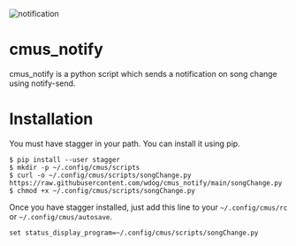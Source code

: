 ![notification](https://user-images.githubusercontent.com/42554663/99198852-0cae8c00-27bd-11eb-9eb1-117fb6a155b9.png)

# cmus_notify
cmus_notify is a python script which sends a notification on song change using notify-send.


# Installation

You must have stagger in your path.
You can install it using pip.

```
$ pip install --user stagger
$ mkdir -p ~/.config/cmus/scripts
$ curl -o ~/.config/cmus/scripts/songChange.py https://raw.githubusercontent.com/wdog/cmus_notify/main/songChange.py
$ chmod +x ~/.config/cmus/scripts/songChange.py

```

Once you have stagger installed, just add this line to your `~/.config/cmus/rc` or `~/.config/cmus/autosave`.

```
set status_display_program=~/.config/cmus/scripts/songChange.py

```